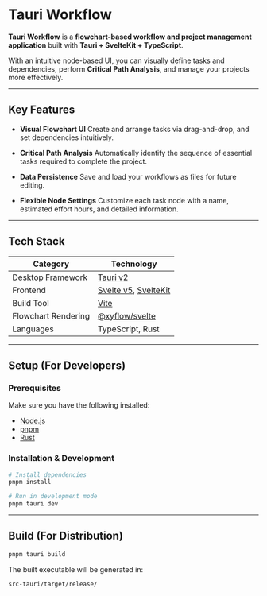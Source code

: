 # Tauri Workflow

**Tauri Workflow** is a **flowchart-based workflow and project management application** built with **Tauri + SvelteKit + TypeScript**.

With an intuitive node-based UI, you can visually define tasks and dependencies,
perform **Critical Path Analysis**, and manage your projects more effectively.

---

## Key Features

* **Visual Flowchart UI**
  Create and arrange tasks via drag-and-drop, and set dependencies intuitively.

* **Critical Path Analysis**
  Automatically identify the sequence of essential tasks required to complete the project.

* **Data Persistence**
  Save and load your workflows as files for future editing.

* **Flexible Node Settings**
  Customize each task node with a name, estimated effort hours, and detailed information.

---

## Tech Stack

| Category            | Technology                                                             |
| ------------------- | ---------------------------------------------------------------------- |
| Desktop Framework   | [Tauri v2](https://tauri.app/)                                         |
| Frontend            | [Svelte v5](https://svelte.dev/), [SvelteKit](https://kit.svelte.dev/) |
| Build Tool          | [Vite](https://vitejs.dev/)                                            |
| Flowchart Rendering | [@xyflow/svelte](https://xyflow.com/svelte)                            |
| Languages           | TypeScript, Rust                                                       |

---

## Setup (For Developers)

### Prerequisites

Make sure you have the following installed:

* [Node.js](https://nodejs.org/)
* [pnpm](https://pnpm.io/)
* [Rust](https://www.rust-lang.org/tools/install)

### Installation & Development

```bash
# Install dependencies
pnpm install

# Run in development mode
pnpm tauri dev
```

---

## Build (For Distribution)

```bash
pnpm tauri build
```

The built executable will be generated in:

```
src-tauri/target/release/
```
